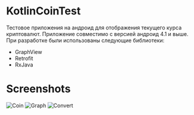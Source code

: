 # KotlinCoinTest

Тестовое приложения на андроид для отображения текущего курса криптовалют. Приложение совместимо с версией андроид 4.1 и выше.
При разработке были использованы следующие библиотеки:
* GraphView
* Retrofit
* RxJava


# Screenshots

![Coin](http://www.imageup.ru/img188/3129148/screenshot_2018-07-20-11-26-53-784_comexamplekotlintest-kopiya.png)
![Graph](http://www.imageup.ru/img188/3129150/screenshot_2018-07-20-11-27-02-202_comexamplekotlintest.png)
![Convert](http://www.imageup.ru/img188/3129153/screenshot_2018-07-20-11-27-11-360_comexamplekotlintest.png)
